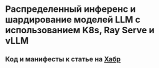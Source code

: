 # Распределенный инференс и шардирование моделей LLM с использованием K8s, Ray Serve и vLLM

## Код и манифесты к статье на [Хабр](https://habr.com/ru/companies/flant/articles/906700/)